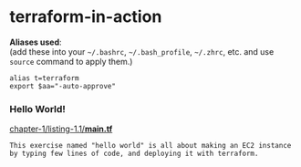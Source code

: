 # terraform-in-action

**Aliases used**:  
(add these into your `~/.bashrc`, `~/.bash_profile`, `~/.zhrc`, etc. and use `source` command to apply them.)
```
alias t=terraform
export $aa="-auto-approve"
```

### Hello World!
[chapter-1/listing-1.1/**main.tf**](/chapter-1/listing-1.1/main.tf)
```
This exercise named "hello world" is all about making an EC2 instance by typing few lines of code, and deploying it with terraform.
```